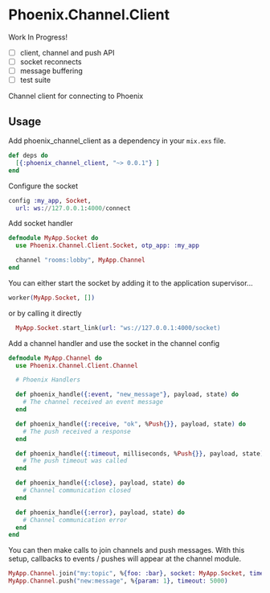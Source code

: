 # Phoenix.Channel.Client

Work In Progress!
- [ ] client, channel and push API
- [ ] socket reconnects
- [ ] message buffering
- [ ] test suite

Channel client for connecting to Phoenix

## Usage

Add phoenix_channel_client as a dependency in your `mix.exs` file.

```elixir
def deps do
  [{:phoenix_channel_client, "~> 0.0.1"} ]
end
```

Configure the socket
```elixir
config :my_app, Socket,
  url: ws://127.0.0.1:4000/connect

```

Add socket handler
```elixir
defmodule MyApp.Socket do
  use Phoenix.Channel.Client.Socket, otp_app: :my_app

  channel "rooms:lobby", MyApp.Channel
end
```

You can either start the socket by adding it to the application supervisor...
```elixir
worker(MyApp.Socket, [])
```

or by calling it directly
```elixir
  MyApp.Socket.start_link(url: "ws://127.0.0.1:4000/socket)
```

Add a channel handler and use the socket in the channel config
```elixir
defmodule MyApp.Channel do
  use Phoenix.Channel.Client.Channel

  # Phoenix Handlers

  def phoenix_handle({:event, "new_message"}, payload, state) do
    # The channel received an event message
  end

  def phoenix_handle({:receive, "ok", %Push{}}, payload, state) do
    # The push received a response
  end

  def phoenix_handle({:timeout, milliseconds, %Push{}}, payload, state) do
    # The push timeout was called
  end

  def phoenix_handle({:close}, payload, state) do
    # Channel communication closed
  end

  def phoenix_handle({:error}, payload, state) do
    # Channel communication error
  end
end
```

You can then make calls to join channels and push messages. With this setup, callbacks to events / pushes will appear at the channel module.
```elixir
MyApp.Channel.join("my:topic", %{foo: :bar}, socket: MyApp.Socket, timeout: 5000)
MyApp.Channel.push("new:message", %{param: 1}, timeout: 5000)
```

